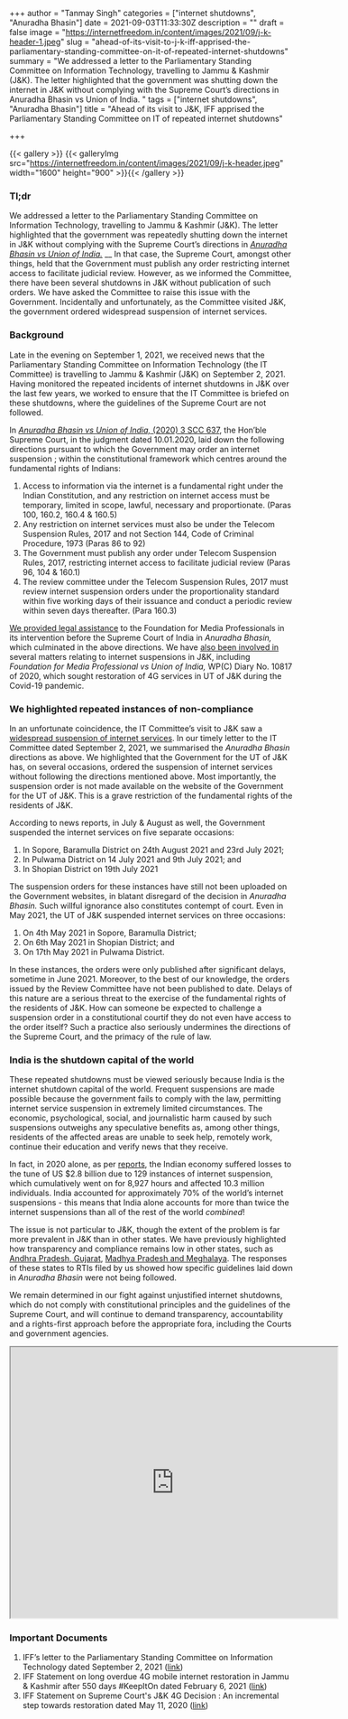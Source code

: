 +++
author = "Tanmay Singh"
categories = ["internet shutdowns", "Anuradha Bhasin"]
date = 2021-09-03T11:33:30Z
description = ""
draft = false
image = "https://internetfreedom.in/content/images/2021/09/j-k-header-1.jpeg"
slug = "ahead-of-its-visit-to-j-k-iff-apprised-the-parliamentary-standing-committee-on-it-of-repeated-internet-shutdowns"
summary = "We addressed a letter to the Parliamentary Standing Committee on Information Technology, travelling to Jammu & Kashmir (J&K). The letter highlighted that the government was shutting down the internet in J&K without complying with the Supreme Court’s directions in Anuradha Bhasin vs Union of India. "
tags = ["internet shutdowns", "Anuradha Bhasin"]
title = "Ahead of its visit to J&K, IFF apprised the Parliamentary Standing Committee on IT of repeated internet shutdowns"

+++


{{< gallery >}}
{{< galleryImg  src="https://internetfreedom.in/content/images/2021/09/j-k-header.jpeg" width="1600" height="900" >}}{{< /gallery >}}

>>>> <form><script src="https://checkout.razorpay.com/v1/payment-button.js" data-payment_button_id="pl_HLkgeWGQLMuddp" async> </script> </form>

### Tl;dr

We addressed a letter to the Parliamentary Standing Committee on Information Technology, travelling to Jammu & Kashmir (J&K). The letter highlighted that the government was repeatedly shutting down the internet in J&K without complying with the Supreme Court’s directions in [_Anuradha Bhasin vs Union of India._](https://indiankanoon.org/doc/82461587/) __ In that case, the Supreme Court, amongst other things, held that the Government must publish any order restricting internet access to facilitate judicial review. However, as we informed the Committee, there have been several shutdowns in J&K without publication of such orders. We have asked the Committee to raise this issue with the Government. Incidentally and unfortunately, as the Committee visited J&K, the government ordered widespread suspension of internet services.



### Background

Late in the evening on September 1, 2021, we received news that the Parliamentary Standing Committee on Information Technology (the IT Committee) is travelling to Jammu & Kashmir (J&K) on September 2, 2021. Having monitored the repeated incidents of internet shutdowns in J&K over the last few years, we worked to ensure that the IT Committee is briefed on these shutdowns, where the guidelines of the Supreme Court are not followed.

In [_Anuradha Bhasin vs Union of India,_ (2020) 3 SCC 637](https://indiankanoon.org/doc/82461587/), the Hon’ble Supreme Court, in the judgment dated 10.01.2020, laid down the following directions  pursuant to which the Government may order an internet suspension ; within the constitutional framework which centres around the fundamental rights of Indians:

1. Access to information via the internet is a fundamental right under the Indian Constitution, and any restriction on internet access must be temporary, limited in scope, lawful, necessary and proportionate. (Paras 100, 160.2, 160.4 & 160.5)
2. Any restriction on internet services must also be under the Telecom Suspension Rules, 2017 and not Section 144, Code of Criminal Procedure, 1973 (Paras 86 to 92)
3. The Government must publish any order under Telecom Suspension Rules, 2017, restricting internet access to facilitate judicial review (Paras 96, 104 & 160.1)
4. The review committee under the Telecom Suspension Rules, 2017 must review internet suspension orders under the proportionality standard within five working days of their issuance and conduct a periodic review within seven days thereafter. (Para 160.3)

[We provided legal assistance](https://internetfreedom.in/scs-judgement-on-kashmir-communication-is-just-the-beginning/) to the Foundation for Media Professionals in its intervention before the Supreme Court of India in _Anuradha Bhasin,_ which culminated in the above directions. We have [also been involved in](https://internetfreedom.in/sc-reserves-judgement-in-petitions-for-4g-restoration-in-j-k/) several matters relating to internet suspensions in J&K, including _Foundation for Media Professional vs Union of India,_ WP(C) Diary  No. 10817 of 2020, which sought restoration of 4G services in UT of J&K during the Covid-19 pandemic.



### We highlighted repeated instances of non-compliance

In an unfortunate coincidence, the IT Committee’s visit to J&K saw a [widespread suspension of internet services](https://www.medianama.com/2021/09/223-internet-shutdown-kashmir/). In our timely letter to the IT Committee dated September 2, 2021, we summarised the _Anuradha Bhasin_ directions as above. We highlighted that the Government for the UT of J&K has, on several occasions, ordered the suspension of internet services without following the directions mentioned above. Most importantly, the suspension order is not made available on the website of the Government for the UT of J&K. This is a grave restriction of the fundamental rights of the residents of J&K.

According to news reports, in July & August as well, the Government suspended the internet services on five separate occasions:

1. In Sopore, Baramulla District on 24th August 2021 and 23rd July 2021;
2. In Pulwama District on 14 July 2021 and 9th July 2021; and
3. In Shopian District on 19th July 2021

The suspension orders for these instances have still not been uploaded on the Government websites, in blatant disregard of the decision in _Anuradha Bhasin._ Such willful ignorance also constitutes contempt of court. Even in May 2021, the UT of J&K suspended internet services on three occasions:

1. On 4th May 2021 in Sopore, Baramulla District;
2. On 6th May 2021 in Shopian District; and
3. On 17th May 2021 in Pulwama District.

In these instances, the orders were only published after significant delays, sometime in June 2021. Moreover, to the best of our knowledge, the orders issued by the Review Committee have not been published to date. Delays of this nature are a serious threat to the exercise of the fundamental rights of the residents of J&K. How can someone be expected to challenge a suspension order in a constitutional courtif they do not even have access to the order itself? Such a practice also seriously undermines the directions of the Supreme Court, and the primacy of the rule of law.



### India is the shutdown capital of the world

These repeated shutdowns must be viewed seriously because India is the internet shutdown capital of the world. Frequent suspensions are made possible because the government fails to comply with the law, permitting internet service suspension in extremely limited circumstances. The economic, psychological, social, and journalistic harm caused by such suspensions outweighs any speculative benefits as, among other things, residents of the affected areas are unable to seek help, remotely work, continue their education and verify news that they receive.

In fact, in 2020 alone, as per [reports](https://indianexpress.com/article/business/economic-impact-india-lost-2-8-bn-in-2020-to-internet-shutdowns-over-double-of-20-others-7134340/), the Indian economy suffered losses to the tune of US $2.8 billion due to 129 instances of internet suspension, which cumulatively went on for 8,927 hours and affected 10.3 million individuals. India accounted for approximately 70% of the world’s internet suspensions - this means that India alone accounts for more than twice the internet suspensions than all of the rest of the world _combined_!

The issue is not particular to J&K, though the extent of the problem is far more prevalent in J&K than in other states. We have previously highlighted how transparency and compliance remains low in other states, such as [Andhra Pradesh, Gujarat](https://internetfreedom.in/rti-responses-from-andhra-pradesh-and-gujarat-show-compliance-failure-with-the-anuradha-bhasin-internet-shutdown-decision/), [Madhya Pradesh and Meghalaya](https://internetfreedom.in/rti-responses-from-mp-and-meghalaya-show-compliance-failure-with-the-anuradha-bhasin-internet-shutdown-decision/). The responses of these states to RTIs filed by us showed how specific guidelines laid down in _Anuradha Bhasin_ were not being followed.

We remain determined in our fight against unjustified internet shutdowns, which do not comply with constitutional principles and the guidelines of the Supreme Court, and will continue to demand transparency, accountability and a rights-first approach before the appropriate fora, including the Courts and government agencies.

<iframe src="https://drive.google.com/file/d/1VMqt8V5o9CvcQgGezz3OQ2e_awQkCPSR/preview" width="580" height="480"></iframe>

### Important Documents

1. IFF’s letter to the Parliamentary Standing Committee on Information Technology dated September 2, 2021 ([link](https://drive.google.com/file/d/1zlVwA2Rz4pROsjZCIcFcQwuIS5cKPC5s/view?usp=sharing))
2. IFF Statement on long overdue 4G mobile internet restoration in Jammu & Kashmir after 550 days #KeepItOn dated February 6, 2021 ([link](https://internetfreedom.in/statement-j-k-4g-restoration/))
3. IFF Statement on Supreme Court's J&K 4G Decision : An incremental step towards restoration dated May 11, 2020 ([link](https://internetfreedom.in/supreme-courts-j-k-4g-restoration-decision-disappointing-but-we-are-determined/))

> > > <form><script src="https://cdn.razorpay.com/static/widget/subscription-button.js" data-subscription_button_id="pl_HLk5qU1K35hmPH" data-button_theme="brand-color" async> </script> </form>





